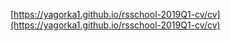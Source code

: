 [https://yagorka1.github.io/rsschool-2019Q1-cv/cv](https://yagorka1.github.io/rsschool-2019Q1-cv/cv)